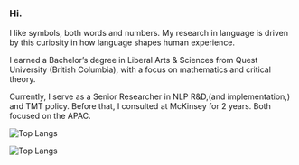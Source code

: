 ### Hi. 

I like symbols, both words and numbers. My research in language is driven by this curiosity in how language shapes human experience. 

I earned a Bachelor’s degree in Liberal Arts & Sciences from Quest University (British Columbia), with a focus on mathematics and critical theory.

Currently, I serve as a Senior Researcher in NLP R&D,(and implementation,) and TMT policy. Before that, I consulted at McKinsey for 2 years. Both focused on the APAC.

![Top Langs](https://github-readme-stats.vercel.app/api/top-langs/?username=dayanadithyan&size_weight=0.5&count_weight=0.5)


![Top Langs](https://github-readme-stats.vercel.app/api/top-langs/?username=dqyanadithyan&layout=compact)

